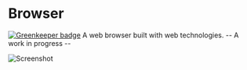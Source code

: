 Browser
========

[![Greenkeeper badge](https://badges.greenkeeper.io/steelbrain/Brauser.svg)](https://greenkeeper.io/)
A web browser built with web technologies. -- A work in progress --

![Screenshot](https://cloud.githubusercontent.com/assets/4278113/7602369/b7bf62b4-f8d8-11e4-931c-e4363640d555.png)